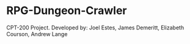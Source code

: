 # RPG-Dungeon-Crawler
CPT-200 Project. Developed by: Joel Estes, James Demeritt, Elizabeth Courson, Andrew Lange
